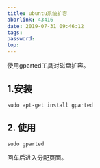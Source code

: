 ```yaml
---
title: ubuntu系统扩容
abbrlink: 43416
date: 2019-07-31 09:46:12
tags:
password:
top:
---
```

使用gparted工具对磁盘扩容。
## 1.安装
```
sudo apt-get install gparted
```
## 2. 使用
```
sudo gparted
```
回车后进入分配页面。
